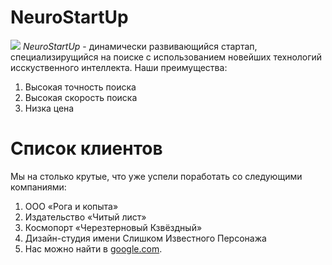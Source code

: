 # NeuroStartUp
![](https://netology-code.github.io/git-homeworks/intoduction/assets/logo.png)
*NeuroStartUp* - динамически развивающийся стартап, специализирущийся на поиске с использованием новейших технологий исскуственного интеллекта.
Наши преимущества:
1. Высокая точность поиска
2. Высокая скорость поиска
3. Низка цена
# Список клиентов
Мы на столько крутые, что уже успели поработать со следующими компаниями:
1. ООО «Рога и копыта»
2. Издательство «Читый лист»
3. Космопорт «Черезтерновый Кзвёздный»
4. Дизайн-студия имени Слишком Известного Персонажа
5. Нас можно найти в [google.com](https://www.google.com).